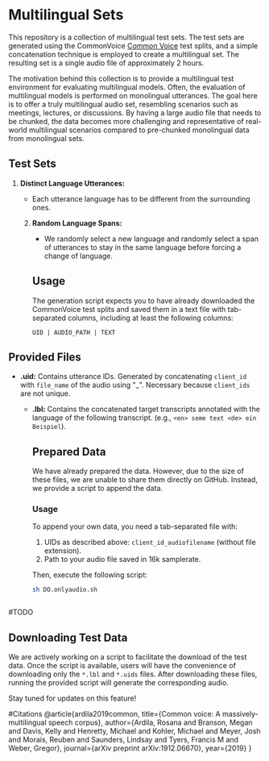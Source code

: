 # Multilingual Sets

This repository is a collection of multilingual test sets. The test sets are generated using the CommonVoice [Common Voice](https://arxiv.org/pdf/1912.06670.pdf) test splits, and a simple concatenation technique is employed to create a multilingual set. The resulting set is a single audio file of approximately 2 hours.

The motivation behind this collection is to provide a multilingual test environment for evaluating multilingual models. Often, the evaluation of multilingual models is performed on monolingual utterances. The goal here is to offer a truly multilingual audio set, resembling scenarios such as meetings, lectures, or discussions. By having a large audio file that needs to be chunked, the data becomes more challenging and representative of real-world multilingual scenarios compared to pre-chunked monolingual data from monolingual sets.

## Test Sets

1. **Distinct Language Utterances:**
   - Each utterance language has to be different from the surrounding ones.

   2. **Random Language Spans:**
      - We randomly select a new language and randomly select a span of utterances to stay in the same language before forcing a change of language.

      ## Usage

      The generation script expects you to have already downloaded the CommonVoice test splits and saved them in a text file with tab-separated columns, including at least the following columns:

      ```plaintext
      UID | AUDIO_PATH | TEXT

## Provided Files

- **.uid:**
  Contains utterance IDs. Generated by concatenating `client_id` with `file_name` of the audio using "_". Necessary because `client_ids` are not unique.

  - **.lbl:**
    Contains the concatenated target transcripts annotated with the language of the following transcript. (e.g., `<en> some text <de> ein Beispiel`).

    ## Prepared Data

    We have already prepared the data. However, due to the size of these files, we are unable to share them directly on GitHub. Instead, we provide a script to append the data.

    ### Usage

    To append your own data, you need a tab-separated file with:

    1. UIDs as described above: `client_id_audiofilename` (without file extension).
    2. Path to your audio file saved in 16k samplerate.

    Then, execute the following script:

    ```bash
    sh DO.onlyaudio.sh



#TODO

## Downloading Test Data

We are actively working on a script to facilitate the download of the test data. Once the script is available, users will have the convenience of downloading only the `*.lbl` and `*.uids` files. After downloading these files, running the provided script will generate the corresponding audio.

Stay tuned for updates on this feature!


#Citations
@article{ardila2019common,
  title={Common voice: A massively-multilingual speech corpus},
    author={Ardila, Rosana and Branson, Megan and Davis, Kelly and Henretty, Michael and Kohler, Michael and Meyer, Josh and Morais, Reuben and Saunders, Lindsay and Tyers, Francis M and Weber, Gregor},
      journal={arXiv preprint arXiv:1912.06670},
        year={2019}
        }
